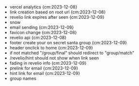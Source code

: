 - vercel analytics {cm:2023-12-08}
- link creation based on root url {cm:2023-12-08}
- revelio link expires after seen {cm:2023-12-09}
- snow
- email sending {cm:2023-12-09}
- favicon change {cm:2023-12-08}
- revelio api {cm:2023-12-08}
- footer create your on secret santa group {cm:2023-12-09}
- header onclick to home {cm:2023-12-09}
- if not matched "/group/final" should redirect to "group/match"
- /revelio/hint should not show when link seen
- fading in revelio info {cm:2023-12-09}
- prelink for email {cm:2023-12-09}
- hint link for email {cm:2023-12-09}
- group names
